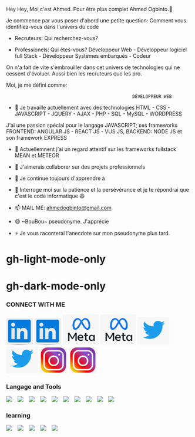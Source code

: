 Hey Hey, Moi c'est Ahmed. Pour être plus complet  Ahmed Ogbinto.👋

Je commence par vous poser d'abord une petite question: Comment vous identifiez-vous dans l'univers du code

- Recruteurs:  Qui recherchez-vous?

- Professionels: Qui êtes-vous? Développeur Web - Développeur logiciel full Stack - Développeur Systèmes embarqués - Codeur

On n'a fait de vite s'embrouiller dans cet univers de technologies qui ne cessent d'évoluer. Aussi bien les recruteurs que les pro.

Moi, je me défini comme:                        

                                                    DÉVELOPPEUR WEB
                                              

- 🔭  Je travaille actuellement avec des technologies HTML - CSS - JAVASCRIPT - JQUERY - AJAX - PHP - SQL - MySQL - WORDPRESS

J'ai une passion spécial pour le langage JAVASCRIPT; ses frameworks FRONTEND: ANGULAR JS - REACT JS - VUS JS, BACKEND: NODE JS et son framework EXPRESS 
                                      
                                                                     
                                                                     
- 🌱 Actuellemnent j'ai un regard attentif sur les frameworks fullstack MEAN et METEOR

- 👯 J'aimerais collaborer sur des projets professionnels

- 🤔 Je continue toujours d'apprendre à

- 💬 Interroge moi sur la patience et la persévérance et je te répondrai que c'est le code informatique 😄

- 📫 MAIL ME: ahmedogbinto@gmail.com

- 😄 ~BouBou~ pseudonyme. J'apprécie

- ⚡ Je vous raconterai l'anecdote sur mon pseudonyme plus tard.

# gh-light-mode-only
# gh-dark-mode-only

### CONNECT WITH ME
[![img_contact](./img/linkedn.PNG)](https://www.linkedin.com/in/ahmed-ogbinto-880002103/#gh-light-mode-only)
[![img_contact](./img/linkedn.PNG)](https://www.linkedin.com/in/ahmed-ogbinto-880002103/#gh-dark-mode-only)
[![img_contact](./img/meta.PNG)](https://www.facebook.com/ahmed.ogbinto/#gh-light-mode-only)
[![img_contact](./img/meta.PNG)](https://www.facebook.com/ahmed.ogbinto/#gh-dark-mode-only)
[![img_contact](./img/twitter.PNG)](https://www.twitter.com/AOgbinto/#gh-light-mode-only)
[![img_contact](./img/twitter.PNG)](https://www.twitter.com/AOgbinto/#gh-dark-mode-only)
[![img_contact](./img/instagram.PNG)](https://www.instagram.com/ahmed_ogbinto/#gh-light-mode-only)
[![img_contact](./img/instagram.PNG)](https://www.instagram.com/ahmed_ogbinto/#gh-dark-mode-only)

### Langage and Tools
<img width="25px" src="https://cdn.jsdelivr.net/gh/devicons/devicon/icons/vscode/vscode-original.svg" style="padding-right: 11px;" />
<img width="25px" src="https://cdn.jsdelivr.net/gh/devicons/devicon/icons/git/git-original.svg" style="padding-right: 11px;"/>
<img width="25px" src="https://cdn.jsdelivr.net/gh/devicons/devicon/icons/html5/html5-original.svg" style="padding-right: 11px;" />
<img width="25px" src="https://cdn.jsdelivr.net/gh/devicons/devicon/icons/css3/css3-original.svg" style="padding-right: 11px;"/>
<img width="25px" src="https://cdn.jsdelivr.net/gh/devicons/devicon/icons/javascript/javascript-original.svg" style="padding-right: 11px;" />
<img width="25px" src="https://cdn.jsdelivr.net/gh/devicons/devicon/icons/jquery/jquery-original.svg" style="padding-right: 11px;"/>
<img width="25px" src="https://cdn.jsdelivr.net/gh/devicons/devicon/icons/bootstrap/bootstrap-original.svg" style="padding-right: 11px;"/>
<img width="25px" src="https://cdn.jsdelivr.net/gh/devicons/devicon/icons/php/php-original.svg" style="padding-right: 11px;"/>
<img width="25px" src="https://cdn.jsdelivr.net/gh/devicons/devicon/icons/mysql/mysql-original.svg" style="padding-right: 11px;"/>
<img width="25px" src="https://cdn.jsdelivr.net/gh/devicons/devicon/icons/wordpress/wordpress-original.svg" style="padding-right: 11px;" />

### learning
<img width="25px" src="https://cdn.jsdelivr.net/gh/devicons/devicon/icons/angularjs/angularjs-original.svg" style="padding-right: 11px;"/>
<img width="25px" src="https://cdn.jsdelivr.net/gh/devicons/devicon/icons/react/react-original.svg" style="padding-right: 11px;"/>
<img width="25px" src="https://cdn.jsdelivr.net/gh/devicons/devicon/icons/vuejs/vuejs-original.svg" style="padding-right: 11px;"/>
<img width="25px" src="https://cdn.jsdelivr.net/gh/devicons/devicon/icons/nodejs/nodejs-original.svg" style="padding-right: 11px;" />
<img width="25px" src="https://cdn.jsdelivr.net/gh/devicons/devicon/icons/meteor/meteor-original.svg" style="padding-right: 11px;"/>
    




